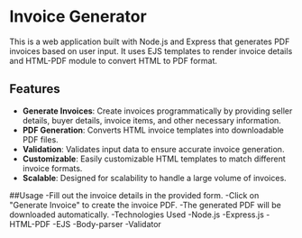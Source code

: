 # Invoice Generator

This is a web application built with Node.js and Express that generates PDF invoices based on user input. It uses EJS templates to render invoice details and HTML-PDF module to convert HTML to PDF format.

## Features

- **Generate Invoices**: Create invoices programmatically by providing seller details, buyer details, invoice items, and other necessary information.
- **PDF Generation**: Converts HTML invoice templates into downloadable PDF files.
- **Validation**: Validates input data to ensure accurate invoice generation.
- **Customizable**: Easily customizable HTML templates to match different invoice formats.
- **Scalable**: Designed for scalability to handle a large volume of invoices.

##Usage
-Fill out the invoice details in the provided form.
-Click on "Generate Invoice" to create the invoice PDF.
-The generated PDF will be downloaded automatically.
-Technologies Used
-Node.js
-Express.js
-HTML-PDF
-EJS
-Body-parser
-Validator
